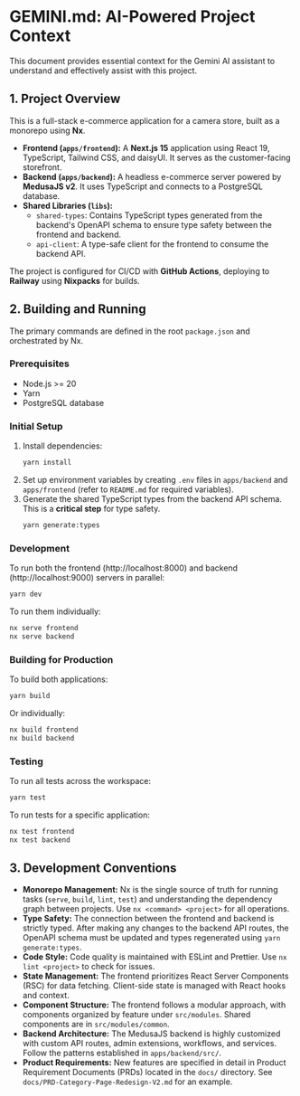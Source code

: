 # GEMINI.md: AI-Powered Project Context

This document provides essential context for the Gemini AI assistant to understand and effectively assist with this project.

## 1. Project Overview

This is a full-stack e-commerce application for a camera store, built as a monorepo using **Nx**.

- **Frontend (`apps/frontend`):** A **Next.js 15** application using React 19, TypeScript, Tailwind CSS, and daisyUI. It serves as the customer-facing storefront.
- **Backend (`apps/backend`):** A headless e-commerce server powered by **MedusaJS v2**. It uses TypeScript and connects to a PostgreSQL database.
- **Shared Libraries (`libs`):**
    - `shared-types`: Contains TypeScript types generated from the backend's OpenAPI schema to ensure type safety between the frontend and backend.
    - `api-client`: A type-safe client for the frontend to consume the backend API.

The project is configured for CI/CD with **GitHub Actions**, deploying to **Railway** using **Nixpacks** for builds.

## 2. Building and Running

The primary commands are defined in the root `package.json` and orchestrated by Nx.

### Prerequisites
- Node.js >= 20
- Yarn
- PostgreSQL database

### Initial Setup
1.  Install dependencies:
    ```bash
    yarn install
    ```
2.  Set up environment variables by creating `.env` files in `apps/backend` and `apps/frontend` (refer to `README.md` for required variables).
3.  Generate the shared TypeScript types from the backend API schema. This is a **critical step** for type safety.
    ```bash
    yarn generate:types
    ```

### Development
To run both the frontend (http://localhost:8000) and backend (http://localhost:9000) servers in parallel:
```bash
yarn dev
```
To run them individually:
```bash
nx serve frontend
nx serve backend
```

### Building for Production
To build both applications:
```bash
yarn build
```
Or individually:
```bash
nx build frontend
nx build backend
```

### Testing
To run all tests across the workspace:
```bash
yarn test
```
To run tests for a specific application:
```bash
nx test frontend
nx test backend
```

## 3. Development Conventions

- **Monorepo Management:** Nx is the single source of truth for running tasks (`serve`, `build`, `lint`, `test`) and understanding the dependency graph between projects. Use `nx <command> <project>` for all operations.
- **Type Safety:** The connection between the frontend and backend is strictly typed. After making any changes to the backend API routes, the OpenAPI schema must be updated and types regenerated using `yarn generate:types`.
- **Code Style:** Code quality is maintained with ESLint and Prettier. Use `nx lint <project>` to check for issues.
- **State Management:** The frontend prioritizes React Server Components (RSC) for data fetching. Client-side state is managed with React hooks and context.
- **Component Structure:** The frontend follows a modular approach, with components organized by feature under `src/modules`. Shared components are in `src/modules/common`.
- **Backend Architecture:** The MedusaJS backend is highly customized with custom API routes, admin extensions, workflows, and services. Follow the patterns established in `apps/backend/src/`.
- **Product Requirements:** New features are specified in detail in Product Requirement Documents (PRDs) located in the `docs/` directory. See `docs/PRD-Category-Page-Redesign-V2.md` for an example.
